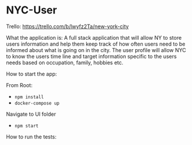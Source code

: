 # NYC-User

Trello:
https://trello.com/b/lwyfz2Ta/new-york-city


What the application is:
A full stack application that will allow NY to store users information and help them keep track of how often users need to be informed about what is going on in the city. The user profile will allow NYC  to know the users time line and target information specific to the users needs based on occupation, family, hobbies etc.


How to start the app:  

From Root:
- `npm install`
- `docker-compose up`

Navigate to UI  folder
- `npm start`



How to run the tests:
